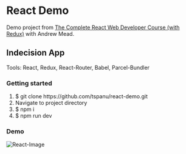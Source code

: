# React Demo

Demo project from [The Complete React Web Developer Course (with Redux)](https://www.udemy.com/react-2nd-edition/) with Andrew Mead.

## Indecision App

Tools: React, Redux, React-Router, Babel, Parcel-Bundler

### Getting started

1. $ git clone https://<span></span>github.com/tspanu/react-demo.git
2. Navigate to project directory
3. $ npm i
4. $ npm run dev

### Demo

![React-Image](https://github.com/tspanu/react-demo/blob/master/src/images/indecision-app-demo.gif)
